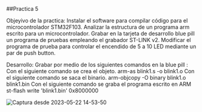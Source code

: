 ##Practica 5

Objeyivo de la practica:
Instalar el software para compilar código para el microcontrolador STM32F103.
Analizar la estructura de un programa arm escrito para un microcontrolador.
Grabar en la tarjeta de desarrollo blue pill un programa de pruebas empleando el grabador ST-LINK v2.
Modificar el programa de prueba para controlar el encendido de 5 a 10 LED mediante un par de push button.

Desarrollo:
Grabar por medio de los siguientes comandos en la blue pill :
Con el siguiente comando se crea el objeto.
arm-as blink1.s -o blink1.o
Con el siguiente comando se saca el binario.
 arm-objcopy -O binary blink1.o blink1.bin
 Con el siguiente comando se graba el programa escrito en ARM
 st-flash write 'blink1.bin' 0x8000000


![Captura desde 2023-05-22 14-53-50](https://github.com/545Mariana/Practica5/assets/109254012/a140e953-86ee-4028-8dcf-7c4d1bad99f8)
